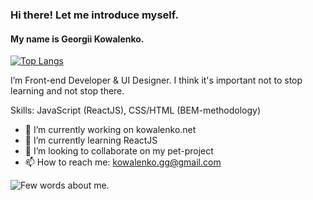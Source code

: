 ### Hi there! Let me introduce myself.
#### My name is Georgii Kowalenko. 
[![Top Langs](https://github-readme-stats.vercel.app/api/top-langs/?username=shpilson&layout=compact)](https://github.com/anuraghazra/github-readme-stats)


I’m Front-end Developer & UI Designer.
I think it's important not to stop learning and not stop there.

Skills: JavaScript (ReactJS), CSS/HTML (BEM-methodology)

- 🔭 I’m currently working on kowalenko.net 
- 🌱 I’m currently learning ReactJS 
- 👯 I’m looking to collaborate on my pet-project 
- 📫 How to reach me: kowalenko.gg@gmail.com 



![Few words about me.](https://www.digitaltechnologylabs.com/wp-content/uploads/2019/06/01-240x300.jpg)
